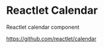Reactlet Calendar
=================

Reactlet calendar component

https://github.com/reactlet/calendar

